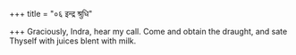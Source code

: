 +++
title = "०६ इन्द्र श्रुधि"

+++
Graciously, Indra, hear my call. Come and obtain the draught, and sate  
     Thyself with juices blent with milk.